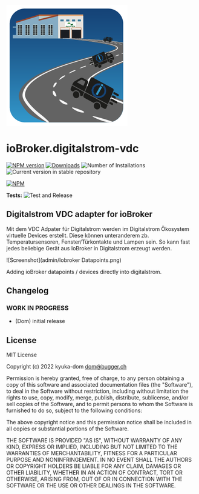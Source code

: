 ![Logo](admin/digitalstrom-vdc.png)
# ioBroker.digitalstrom-vdc

[![NPM version](https://img.shields.io/npm/v/iobroker.template_react.svg)](https://www.npmjs.com/package/iobroker.digitalstrom-vdc)
[![Downloads](https://img.shields.io/npm/dm/iobroker.template_react.svg)](https://www.npmjs.com/package/iobroker.digitalstrom-vdc)
![Number of Installations](https://iobroker.live/badges/digitalstrom-vdc-installed.svg)
![Current version in stable repository](https://iobroker.live/badges/digitalstrom-vdc-stable.svg)

[![NPM](https://nodei.co/npm/iobroker.digitalstrom-vdc.png?downloads=true)](https://nodei.co/npm/iobroker.template_react/)

**Tests:** ![Test and Release](https://github.com/xXBJXx/ioBroker.template_react/workflows/Test%20and%20Release/badge.svg)

## Digitalstrom VDC adapter for ioBroker
Mit dem VDC Adpater für Digitalstrom werden im Digitalstrom Ökosystem virtuelle Devices erstellt.
Diese können unteranderem zb. Temperatursensoren, Fenster/Türkontakte und Lampen sein.
So kann fast jedes beliebige Gerät aus IoBroker in Digitalstrom erzeugt werden.

![Screenshot](admin/Iobroker Datapoints.png)

Adding ioBroker datapoints / devices directly into digitalstrom.

## Changelog
<!--
	Placeholder for the next version (at the beginning of the line):
	### **WORK IN PROGRESS**
-->

### **WORK IN PROGRESS**
* (Dom) initial release

## License
MIT License

Copyright (c) 2022 kyuka-dom <dom@bugger.ch>

Permission is hereby granted, free of charge, to any person obtaining a copy
of this software and associated documentation files (the "Software"), to deal
in the Software without restriction, including without limitation the rights
to use, copy, modify, merge, publish, distribute, sublicense, and/or sell
copies of the Software, and to permit persons to whom the Software is
furnished to do so, subject to the following conditions:

The above copyright notice and this permission notice shall be included in all
copies or substantial portions of the Software.

THE SOFTWARE IS PROVIDED "AS IS", WITHOUT WARRANTY OF ANY KIND, EXPRESS OR
IMPLIED, INCLUDING BUT NOT LIMITED TO THE WARRANTIES OF MERCHANTABILITY,
FITNESS FOR A PARTICULAR PURPOSE AND NONINFRINGEMENT. IN NO EVENT SHALL THE
AUTHORS OR COPYRIGHT HOLDERS BE LIABLE FOR ANY CLAIM, DAMAGES OR OTHER
LIABILITY, WHETHER IN AN ACTION OF CONTRACT, TORT OR OTHERWISE, ARISING FROM,
OUT OF OR IN CONNECTION WITH THE SOFTWARE OR THE USE OR OTHER DEALINGS IN THE
SOFTWARE.
